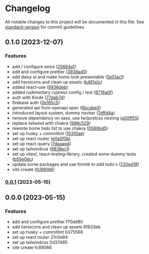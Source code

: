 # Changelog

All notable changes to this project will be documented in this file. See [standard-version](https://github.com/conventional-changelog/standard-version) for commit guidelines.

## 0.1.0 (2023-12-07)


### Features

* add / configure axios ([25664a1](https://github.com/Ziao/web-starter/commit/25664a18a85f649ac14a311b097a1287ffa96376))
* add and configure prettier ([3939ad0](https://github.com/Ziao/web-starter/commit/3939ad049056fa90148af01de39aaf6b06fa0805))
* add daisy ui and make home look presentable ([5e51ac1](https://github.com/Ziao/web-starter/commit/5e51ac14429dd99316f8f76df4edbdc7fe10de62))
* add heroicons and clean up assets ([b481a1c](https://github.com/Ziao/web-starter/commit/b481a1c1ea3bcc0ecbb499706353c37e3a603d09))
* added react-use ([9936deb](https://github.com/Ziao/web-starter/commit/9936deb53d4e6d7c51a5cf1f79d6e5dda42999b8))
* added rudimentary cypress config / test ([6716a0f](https://github.com/Ziao/web-starter/commit/6716a0f4e1ee5d6cd16fa37b04a23a9284b70eb5))
* auth with Kinde ([77dab74](https://github.com/Ziao/web-starter/commit/77dab74ccebb455a3d768f862ea63e3cd90e3e93))
* firebase auth ([0e165c5](https://github.com/Ziao/web-starter/commit/0e165c5b9b84f5aa156c2eddc7fe38950254ff9e))
* generated api from openapi spec ([6bcabe0](https://github.com/Ziao/web-starter/commit/6bcabe0a74a2144c35b76d9084dddc017e500f7e))
* introduced layout system, dummy navbar ([7dffd4a](https://github.com/Ziao/web-starter/commit/7dffd4ac2584fb562187a34c5352708dfae74705))
* remove dependency on sass, use tw/postcss nesting ([a00ff55](https://github.com/Ziao/web-starter/commit/a00ff5541f1ba8b53e1d219c3a1cb27514abfcc8))
* replace tailwind with chakra ([999c529](https://github.com/Ziao/web-starter/commit/999c52918bf2d76fe0f5798db2198db7bec9a73f))
* rewrote home todo list to use chakra ([0589bd5](https://github.com/Ziao/web-starter/commit/0589bd5deb6b2490398ab0cd0d8aea759141573a))
* set up husky + commitlint ([10310ae](https://github.com/Ziao/web-starter/commit/10310aedc2f48811d97444caf91127acf6f4d479))
* set up react router ([e0a0f5b](https://github.com/Ziao/web-starter/commit/e0a0f5bb286cfce855cf94984911ccf249b8b6be))
* set up react-query ([7daaae4](https://github.com/Ziao/web-starter/commit/7daaae4867259db334ab1566772cfbbb5ac61c8d))
* set up tailwindcss ([9838ec1](https://github.com/Ziao/web-starter/commit/9838ec15e5355dfb2073d2aebecb8fe87622e6eb))
* set up vitest, react-testing-library, created some dummy tests ([b55e0dc](https://github.com/Ziao/web-starter/commit/b55e0dc07be87fb0985fe45de11da762d7c6c39c))
* update some packages and use formik to add todo's ([720ed18](https://github.com/Ziao/web-starter/commit/720ed184785a7c45f5194541bf58698894fcfae0))
* vite create ([fc89066](https://github.com/Ziao/web-starter/commit/fc8906633a90d7e2ab6ab619d104d895a9fb499b))

### [0.0.1](///compare/v0.0.0...v0.0.1) (2023-05-15)

## 0.0.0 (2023-05-15)


### Features

* add and configure prettier f70dd80
* add heroicons and clean up assets 6f833eb
* set up husky + commitlint b375568
* set up react router 21c0e84
* set up tailwindcss 0d37485
* vite create fc89066
